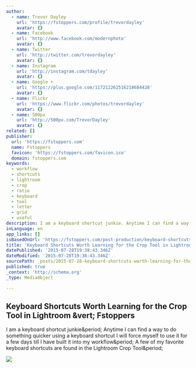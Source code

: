 ```yaml
---
author:
  - name: Trevor Dayley
    url: 'https://fstoppers.com/profile/trevordayley'
    avatar: {}
  - name: Facebook
    url: 'http://www.facebook.com/modernphoto'
    avatar: {}
  - name: Twitter
    url: 'http://twitter.com/trevordayley'
    avatar: {}
  - name: Instagram
    url: 'http://instagram.com/tdayley'
    avatar: {}
  - name: Google +
    url: 'https://plus.google.com/117212262516218684428'
    avatar: {}
  - name: Flickr
    url: 'https://www.flickr.com/photos/trevordayley'
    avatar: {}
  - name: 500px
    url: 'http://500px.com/TrevorDayley'
    avatar: {}
related: []
publisher:
  url: 'https://fstoppers.com'
  name: Fstoppers
  favicon: 'https://fstoppers.com/favicon.ico'
  domain: fstoppers.com
keywords:
  - workflow
  - shortcuts
  - lightroom
  - crop
  - ratio
  - keyboard
  - tool
  - letter
  - grid
  - useful
description: I am a keyboard shortcut junkie. Anytime I can find a way to do something quicker using a keyboard shortcut I will force myself to use it for a few days till I have built it into my workflow. A few of my favorite keyboard shortcuts are found in the Lightroom Crop Tool.
inLanguage: en
app_links: []
isBasedOnUrl: 'https://fstoppers.com/post-production/keyboard-shortcuts-worth-learning-crop-tool-lightroom-3106'
title: 'Keyboard Shortcuts Worth Learning for the Crop Tool in Lightroom | Fstoppers'
datePublished: '2015-07-28T19:38:43.346Z'
dateModified: '2015-07-28T19:38:43.346Z'
sourcePath: _posts/2015-07-28-keyboard-shortcuts-worth-learning-for-the-crop-tool-in-light.md
published: true
_context: 'http://schema.org'
_type: MediaObject

---
```

<article style=""><h1>Keyboard Shortcuts Worth Learning for the Crop Tool in Lightroom &amp;vert; Fstoppers</h1><p>I am a keyboard shortcut junkie&amp;period; Anytime I can find a way to do something quicker using a keyboard shortcut I will force myself to use it for a few days till I have built it into my workflow&amp;period; A few of my favorite keyboard shortcuts are found in the Lightroom Crop Tool&amp;period;</p><img src="https://d1w5usc88actyi.cloudfront.net/styles/large/s3/wp-content/uploads/2013/05/Fstoppers-Lightroom-Crop-Tool-Tips.jpg" /></article>